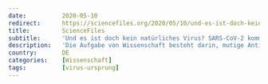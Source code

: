 ```yaml
---
date:          2020-05-10
redirect:      https://sciencefiles.org/2020/05/10/und-es-ist-doch-kein-naturliches-virus-sars-cov-2-kommt-uns-chinesisch-vor/
title:         ScienceFiles
subtitle:      'Und es ist doch kein natürliches Virus? SARS-CoV-2 kommt uns chinesisch vor …'
description:   'Die Aufgabe von Wissenschaft besteht darin, mutige Antizipationen aufzustellen und zu prüfen. Sir Karl Raimund Popper hat es gesagt. Erkenntnis gewinnt man nicht dadurch, dass man Groschenromanforschung betreibt, wie wir das an mehreren Beispielen bereits dargestellt haben, sondern dadurch, Neues zu denken und das Neue zu prüfen, ohne Rücksicht auf politische Empfindlichkeiten, Ideologie und Ismen…'
country:       DE
categories:    [Wissenschaft]
tags:          [virus-ursprung]
---
```

